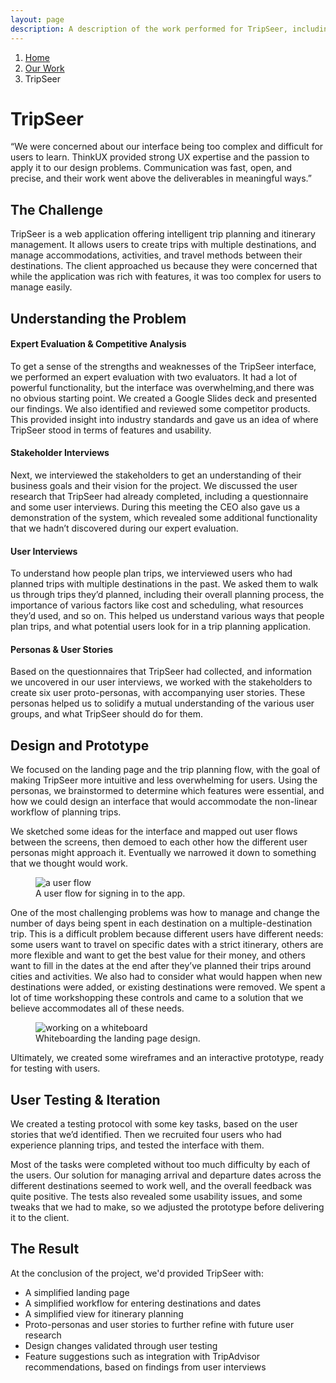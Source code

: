 ```yaml
---
layout: page
description: A description of the work performed for TripSeer, including user interviews, ideation, design sprint, prototyping, usability testing.
---
```

<ol class="breadcrumb">
  <li class="breadcrumb-item"><a href="{{ site.baseurl }}">Home</a></li>
  <li class="breadcrumb-item"><a href="{{ site.baseurl }}/our-work/">Our Work</a></li>
  <li class="breadcrumb-item active">TripSeer</li>
</ol>  

<div class="row case-study">
  <div class="col-xs-12 col-sm-8 col-sm-offset-2">
    <h1>TripSeer</h1>
  </div>
</div>

<div class="row case-study">
  <div class="col-xs-12 col-sm-8 col-sm-offset-2">
    <div class="testimonial">
      <p>“We were concerned about our interface being too complex and difficult for users to learn. ThinkUX provided strong UX expertise and the passion to apply it to our design problems. Communication was fast, open, and precise, and their work went above the deliverables in meaningful ways.”</p>
    </div>
  </div>
</div>

<div class="row case-study">
  <div class="col-xs-12 col-sm-6 col-sm-offset-3">
    <h2>The Challenge</h2>
    <p>TripSeer is a web application offering intelligent trip planning and itinerary management. It allows users to create trips with multiple destinations, and manage accommodations, activities, and travel methods between their destinations. The client approached us because they were concerned that while the application was rich with features, it was too complex for users to manage easily.</p>
  </div>
</div>

<div class="row case-study">
  <div class="col-xs-12 col-sm-6 col-sm-offset-3">
    <h2>Understanding the Problem</h2>
    <h4>Expert Evaluation &amp; Competitive Analysis</h4>
    <p>To get a sense of the strengths and weaknesses of the TripSeer interface, we performed an expert evaluation with two evaluators. It had a lot of powerful functionality, but the interface was overwhelming,and there was no obvious starting point. We created a Google Slides deck and presented our findings. We also identified and reviewed some competitor products. This provided insight into industry standards and gave us an idea of where TripSeer stood in terms of features and usability.</p>
    <h4>Stakeholder Interviews</h4>
    <p>Next, we interviewed the stakeholders to get an understanding of their business goals and their vision for the project. We discussed the user research that TripSeer had already completed, including a questionnaire and some user interviews. During this meeting the CEO also gave us a demonstration of the system, which revealed some additional functionality that we hadn’t discovered during our expert evaluation.</p>
    <h4>User Interviews</h4>
    <p>To understand how people plan trips, we interviewed users who had planned trips with multiple destinations in the past. We asked them to walk us through trips they’d planned, including their overall planning process, the importance of various factors like cost and scheduling, what resources they’d used, and so on. This helped us understand various ways that people plan trips,  and what potential users look for in a trip planning application.</p>
    <h4>Personas &amp; User Stories</h4>
    <p>Based on the questionnaires that TripSeer had collected, and information we uncovered in our user interviews, we worked with the stakeholders to create six user proto-personas, with accompanying user stories. These personas helped us to solidify a mutual understanding of the various user groups, and what TripSeer should do for them.</p>
  </div>
</div>

<div class="row case-study">
  <div class="col-xs-12 col-sm-6 col-sm-offset-3">
    <h2>Design and Prototype</h2>
    <p>We focused on the landing page and the trip planning flow, with the goal of making TripSeer more intuitive and less overwhelming for users. Using the personas, we brainstormed to determine which features were essential, and how we could design an interface that would accommodate the non-linear workflow of planning trips.</p>
    <p>We sketched some ideas for the interface and mapped out user flows between the screens, then demoed to each other how the different user personas might approach it. Eventually we narrowed it down to something that we thought would work.</p>
    <figure class="figure" style="max-width:555px;">
      <img class="img-responsive" src="{{ site.baseurl }}/images/portfolio/case_studies/tripseer-userflow2.jpg" alt="a user flow" />
      <figcaption class="figure-caption">A user flow for signing in to the app.</figcaption>
    </figure>
    <p>One of the most challenging problems was how to manage and change the number of days being spent in each destination on a multiple-destination trip. This is a difficult problem because different users have different needs: some users want to travel on specific dates with a strict itinerary, others are more flexible and want to get the best value for their money, and others want to fill in the dates at the end after they’ve planned their trips around cities and activities. We also had to consider what would happen when new destinations were added, or existing destinations were removed. We spent a lot of time workshopping these controls and came to a solution that we believe accommodates all of these needs. </p>
    <figure class="figure">
      <img class="img-responsive" src="{{ site.baseurl }}/images/portfolio/case_studies/tripseer-whiteboard.jpeg" alt="working on a whiteboard" />
      <figcaption class="figure-caption">Whiteboarding the landing page design.</figcaption>
    </figure>
    <p>Ultimately, we created some wireframes and an interactive prototype, ready for testing with users.</p>
  </div>
</div>

<div class="row case-study">
  <div class="col-xs-12 col-sm-6 col-sm-offset-3">
    <h2>User Testing &amp; Iteration</h2>
    <p>We created a testing protocol with some key tasks, based on the user stories that we’d identified. Then we recruited four users who had experience planning trips, and tested the interface with them.</p>
    <p>Most of the tasks were completed without too much difficulty  by each of the users. Our solution for managing arrival and departure dates across the different destinations seemed to work well, and the overall feedback was quite positive. The tests also revealed some usability issues, and some tweaks that we had to make, so we adjusted the prototype before delivering it to the client.</p>
  </div>
</div>

<div class="row case-study">
  <div class="col-xs-12 col-sm-6 col-sm-offset-3">
    <h2>The Result</h2>
    <p>At the conclusion of the project, we'd provided TripSeer with:</p>
    <ul>
      <li>A simplified landing page</li>
      <li>A simplified workflow for entering destinations and dates</li>
      <li>A simplified view for itinerary planning</li>
      <li>Proto-personas and user stories to further refine with future user research</li>
      <li>Design changes validated through user testing</li>
      <li>Feature suggestions such as integration with TripAdvisor recommendations, based on findings from user interviews</li>
    </ul>
  </div>
</div>
